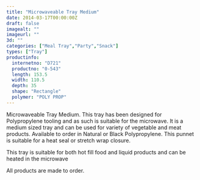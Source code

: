 ```yaml
---
title: "Microwaveable Tray Medium"
date: 2014-03-17T00:00:00Z
draft: false
imagealt: ""
imageurl: ""
3d: ""
categories: ["Meal Tray","Party","Snack"]
types: ["Tray"]
productinfo:
  internetno: "D721"
  productno: "0-543"
  length: 153.5
  width: 110.5
  depth: 35
  shape: "Rectangle"
  polymer: "POLY PROP"
---
```

Microwaveable Tray Medium. This tray has been designed for Polypropylene tooling and as such is suitable for the microwave. It is a medium sized tray and can be used for variety of vegetable and meat products. Available to order in Natural or Black Polypropylene. This punnet is suitable for a heat seal or stretch wrap closure.

This tray is suitable for both hot fill food and liquid products and can be heated in the microwave

All products are made to order.